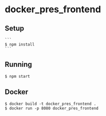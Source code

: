 # docker_pres_frontend

## Setup

    ```
    $ npm install
    ```

## Running

    $ npm start 

## Docker

    $ docker build -t docker_pres_frontend .
    $ docker run -p 8080 docker_pres_frontend


